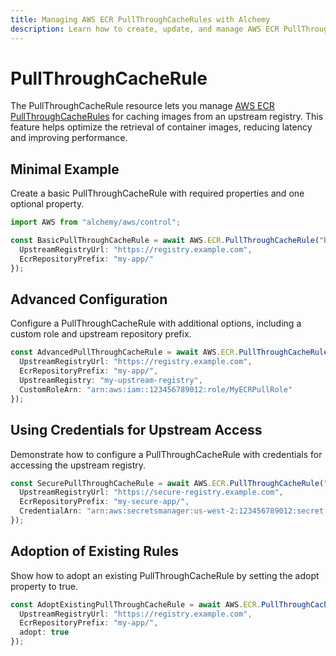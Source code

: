 ```yaml
---
title: Managing AWS ECR PullThroughCacheRules with Alchemy
description: Learn how to create, update, and manage AWS ECR PullThroughCacheRules using Alchemy Cloud Control.
---
```


# PullThroughCacheRule

The PullThroughCacheRule resource lets you manage [AWS ECR PullThroughCacheRules](https://docs.aws.amazon.com/ecr/latest/userguide/) for caching images from an upstream registry. This feature helps optimize the retrieval of container images, reducing latency and improving performance.

## Minimal Example

Create a basic PullThroughCacheRule with required properties and one optional property.

```ts
import AWS from "alchemy/aws/control";

const BasicPullThroughCacheRule = await AWS.ECR.PullThroughCacheRule("BasicPullThroughCacheRule", {
  UpstreamRegistryUrl: "https://registry.example.com",
  EcrRepositoryPrefix: "my-app/"
});
```

## Advanced Configuration

Configure a PullThroughCacheRule with additional options, including a custom role and upstream repository prefix.

```ts
const AdvancedPullThroughCacheRule = await AWS.ECR.PullThroughCacheRule("AdvancedPullThroughCacheRule", {
  UpstreamRegistryUrl: "https://registry.example.com",
  EcrRepositoryPrefix: "my-app/",
  UpstreamRegistry: "my-upstream-registry",
  CustomRoleArn: "arn:aws:iam::123456789012:role/MyECRPullRole"
});
```

## Using Credentials for Upstream Access

Demonstrate how to configure a PullThroughCacheRule with credentials for accessing the upstream registry.

```ts
const SecurePullThroughCacheRule = await AWS.ECR.PullThroughCacheRule("SecurePullThroughCacheRule", {
  UpstreamRegistryUrl: "https://secure-registry.example.com",
  EcrRepositoryPrefix: "my-secure-app/",
  CredentialArn: "arn:aws:secretsmanager:us-west-2:123456789012:secret:my-credentials"
});
```

## Adoption of Existing Rules

Show how to adopt an existing PullThroughCacheRule by setting the adopt property to true.

```ts
const AdoptExistingPullThroughCacheRule = await AWS.ECR.PullThroughCacheRule("AdoptExistingPullThroughCacheRule", {
  UpstreamRegistryUrl: "https://registry.example.com",
  EcrRepositoryPrefix: "my-app/",
  adopt: true
});
```